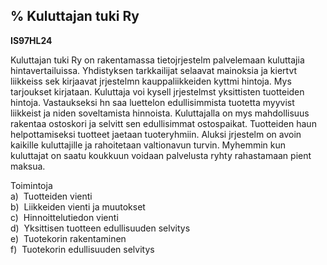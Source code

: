 % Kuluttajan tuki Ry
------------------

**IS97HL24**

Kuluttajan tuki Ry on rakentamassa tietojrjestelm palvelemaan kuluttajia
hintavertailuissa. Yhdistyksen tarkkailijat selaavat mainoksia ja
kiertvt liikkeiss sek kirjaavat jrjestelmn kauppaliikkeiden kyttmi
hintoja. Mys tarjoukset kirjataan. Kuluttaja voi kysell jrjestelmst
yksittisten tuotteiden hintoja. Vastaukseksi hn saa luettelon
edullisimmista tuotetta myyvist liikkeist ja niden soveltamista
hinnoista. Kuluttajalla on mys mahdollisuus rakentaa ostoskori ja
selvitt sen edullisimmat ostospaikat. Tuotteiden haun helpottamiseksi
tuotteet jaetaan tuoteryhmiin. Aluksi jrjestelm on avoin kaikille
kuluttajille ja rahoitetaan valtionavun turvin. Myhemmin kun kuluttajat
on saatu koukkuun voidaan palvelusta ryhty rahastamaan pient maksua.

Toimintoja \
a)  Tuotteiden vienti \
b)  Liikkeiden vienti ja muutokset \
c)  Hinnoittelutiedon vienti \
d)  Yksittisen tuotteen edullisuuden selvitys \
e)  Tuotekorin rakentaminen \
f)  Tuotekorin edullisuuden selvitys \
  \
 
